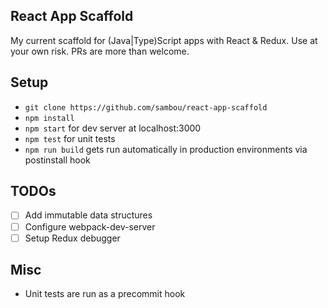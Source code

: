 ## React App Scaffold
My current scaffold for (Java|Type)Script apps with React & Redux. Use at your own risk. PRs are more than welcome.

## Setup
- ```git clone https://github.com/sambou/react-app-scaffold```
- ```npm install```
- ```npm start``` for dev server at localhost:3000
- ```npm test``` for unit tests
- ```npm run build``` gets run automatically in production environments via postinstall hook

## TODOs
- [ ] Add immutable data structures
- [ ] Configure webpack-dev-server
- [ ] Setup Redux debugger

## Misc
- Unit tests are run as a precommit hook
